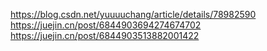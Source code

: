 https://blog.csdn.net/yuuuuchang/article/details/78982590
https://juejin.cn/post/6844903694274674702
https://juejin.cn/post/6844903513882001422